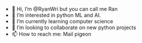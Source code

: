 - 👋 Hi, I’m @RyanWri but you can call me Ran
- 👀 I’m interested in python ML and AI.
- 🌱 I’m currently learning computer science
- 💞️ I’m looking to collaborate on new python projects
- 📫 How to reach me: Mail pigeon

